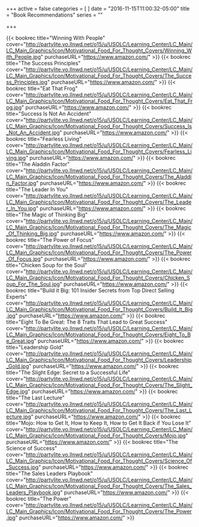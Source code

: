 +++
active = false
categories = [
]
date = "2016-11-15T11:00:32-05:00"
title = "Book Recommendations"
series = ""

+++

<div class="grid">

{{< bookrec title="Winning With People" cover="http://partylite.vo.llnwd.net/o15/u/USOLC/Learning_Center/LC_Main/LC_Main_Graphics/Icon/Motivational_Food_For_Thought_Covers/Winning_With_People.jpg" purchaseURL="https://www.amazon.com/" >}}
{{< bookrec title="The Success Principles" cover="http://partylite.vo.llnwd.net/o15/u/USOLC/Learning_Center/LC_Main/LC_Main_Graphics/Icon/Motivational_Food_For_Thought_Covers/The_Success_Principles.jpg" purchaseURL="https://www.amazon.com/" >}}
{{< bookrec title="Eat That Frog" cover="http://partylite.vo.llnwd.net/o15/u/USOLC/Learning_Center/LC_Main/LC_Main_Graphics/Icon/Motivational_Food_For_Thought_Covers/Eat_That_Frog.jpg" purchaseURL="https://www.amazon.com/" >}}
{{< bookrec title="Success Is Not An Accident" cover="http://partylite.vo.llnwd.net/o15/u/USOLC/Learning_Center/LC_Main/LC_Main_Graphics/Icon/Motivational_Food_For_Thought_Covers/Success_Is_Not_An_Accident.jpg" purchaseURL="https://www.amazon.com/" >}}
{{< bookrec title="Fearless Living" cover="http://partylite.vo.llnwd.net/o15/u/USOLC/Learning_Center/LC_Main/LC_Main_Graphics/Icon/Motivational_Food_For_Thought_Covers/Fearless_Living.jpg" purchaseURL="https://www.amazon.com/" >}}
{{< bookrec title="The Aladdin Factor" cover="http://partylite.vo.llnwd.net/o15/u/USOLC/Learning_Center/LC_Main/LC_Main_Graphics/Icon/Motivational_Food_For_Thought_Covers/The_Aladdin_Factor.jpg" purchaseURL="https://www.amazon.com/" >}}
{{< bookrec title="The Leader In You" cover="http://partylite.vo.llnwd.net/o15/u/USOLC/Learning_Center/LC_Main/LC_Main_Graphics/Icon/Motivational_Food_For_Thought_Covers/The_Leader_In_You.jpg" purchaseURL="https://www.amazon.com/" >}}
{{< bookrec title="The Magic of Thinking Big" cover="http://partylite.vo.llnwd.net/o15/u/USOLC/Learning_Center/LC_Main/LC_Main_Graphics/Icon/Motivational_Food_For_Thought_Covers/The_Magic_Of_Thinking_Big.jpg" purchaseURL="https://www.amazon.com/" >}}
{{< bookrec title="The Power of Focus" cover="http://partylite.vo.llnwd.net/o15/u/USOLC/Learning_Center/LC_Main/LC_Main_Graphics/Icon/Motivational_Food_For_Thought_Covers/The_Power_Of_Focus.jpg" purchaseURL="https://www.amazon.com/" >}}
{{< bookrec title="Chicken Soup for the Soul" cover="http://partylite.vo.llnwd.net/o15/u/USOLC/Learning_Center/LC_Main/LC_Main_Graphics/Icon/Motivational_Food_For_Thought_Covers/Chicken_Soup_For_The_Soul.jpg" purchaseURL="https://www.amazon.com/" >}}
{{< bookrec title="Build it Big: 101 Insider Secrets from Top Direct Selling Experts" cover="http://partylite.vo.llnwd.net/o15/u/USOLC/Learning_Center/LC_Main/LC_Main_Graphics/Icon/Motivational_Food_For_Thought_Covers/Build_It_Big.jpg" purchaseURL="https://www.amazon.com/" >}}
{{< bookrec title="Eight To Be Great: The 8 Traits That Lead to Great Success" cover="http://partylite.vo.llnwd.net/o15/u/USOLC/Learning_Center/LC_Main/LC_Main_Graphics/Icon/Motivational_Food_For_Thought_Covers/Eight_To_Be_Great.jpg" purchaseURL="https://www.amazon.com/" >}}
{{< bookrec title="Leadership Gold" cover="http://partylite.vo.llnwd.net/o15/u/USOLC/Learning_Center/LC_Main/LC_Main_Graphics/Icon/Motivational_Food_For_Thought_Covers/Leadership_Gold.jpg" purchaseURL="https://www.amazon.com/" >}}
{{< bookrec title="The Slight Edge: Secret to a Successful Life" cover="http://partylite.vo.llnwd.net/o15/u/USOLC/Learning_Center/LC_Main/LC_Main_Graphics/Icon/Motivational_Food_For_Thought_Covers/The_Slight_Edge.jpg" purchaseURL="https://www.amazon.com/" >}}
{{< bookrec title="The Last Lecture" cover="http://partylite.vo.llnwd.net/o15/u/USOLC/Learning_Center/LC_Main/LC_Main_Graphics/Icon/Motivational_Food_For_Thought_Covers/The_Last_Lecture.jpg" purchaseURL="https://www.amazon.com/" >}}
{{< bookrec title="Mojo: How to Get It, How to Keep It, How to Get It Back if You Lose It" cover="http://partylite.vo.llnwd.net/o15/u/USOLC/Learning_Center/LC_Main/LC_Main_Graphics/Icon/Motivational_Food_For_Thought_Covers/Mojo.jpg" purchaseURL="https://www.amazon.com/" >}}
{{< bookrec title="The Science of Success" cover="http://partylite.vo.llnwd.net/o15/u/USOLC/Learning_Center/LC_Main/LC_Main_Graphics/Icon/Motivational_Food_For_Thought_Covers/Science_Of_Success.jpg" purchaseURL="https://www.amazon.com/" >}}
{{< bookrec title="The Sales Leaders Playbook" cover="http://partylite.vo.llnwd.net/o15/u/USOLC/Learning_Center/LC_Main/LC_Main_Graphics/Icon/Motivational_Food_For_Thought_Covers/The_Sales_Leaders_Playbook.jpg" purchaseURL="https://www.amazon.com/" >}}
{{< bookrec title="The Power" cover="http://partylite.vo.llnwd.net/o15/u/USOLC/Learning_Center/LC_Main/LC_Main_Graphics/Icon/Motivational_Food_For_Thought_Covers/The_Power.jpg" purchaseURL="https://www.amazon.com/" >}}

</div>

<!-- Template -->
<!--{{< bookrec title="" cover="" purchaseURL="https://www.amazon.com/" >}}-->

